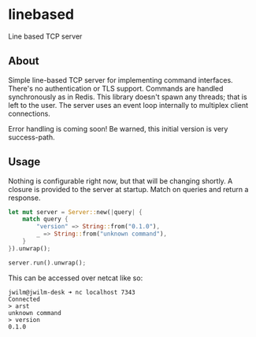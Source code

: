 linebased
=========

Line based TCP server

## About

Simple line-based TCP server for implementing command interfaces. There's no
authentication or TLS support. Commands are handled synchronously as in Redis.
This library doesn't spawn any threads; that is left to the user. The server
uses an event loop internally to multiplex client connections.

Error handling is coming soon! Be warned, this initial version is very
success-path.

## Usage

Nothing is configurable right now, but that will be changing shortly. A closure
is provided to the server at startup. Match on queries and return a response.

```rust
let mut server = Server::new(|query| {
    match query {
        "version" => String::from("0.1.0"),
        _ => String::from("unknown command"),
    }
}).unwrap();

server.run().unwrap();
```

This can be accessed over netcat like so:

```
jwilm@jwilm-desk ➜ nc localhost 7343
Connected
> arst
unknown command
> version
0.1.0
```
